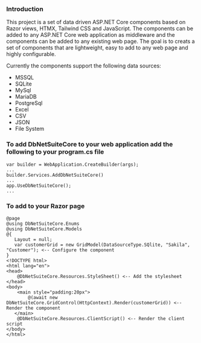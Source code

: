### Introduction ###
This project is a set of data driven ASP.NET Core components based on Razor views, HTMX, Tailwind CSS and JavaScript. The components can be added to any ASP.NET Core web application as middleware and the components can be added to any existing web page. The goal is to creats a set of components that are lightweight, easy to add to any web page and highly configurable.

Currently the components support the following data sources:

 - MSSQL
 - SQLite
 - MySql
 - MariaDB
 - PostgreSql
 - Excel
 - CSV
 - JSON
 - File System

### To add **DbNetSuiteCore** to your web application add the following to your **program.cs** file ###
```
var builder = WebApplication.CreateBuilder(args);
...
builder.Services.AddDbNetSuiteCore()
...
app.UseDbNetSuiteCore();
...
```
### To add to your Razor page ###
```
@page
@using DbNetSuiteCore.Enums
@using DbNetSuiteCore.Models
@{
   Layout = null;
   var customerGrid = new GridModel(DataSourceType.SQlite, "Sakila", "Customer"); <-- Configure the component
}
<!DOCTYPE html>
<html lang="en">
<head>
    @DbNetSuiteCore.Resources.StyleSheet() <-- Add the stylesheet
</head>
<body>
    <main style="padding:20px">
        @(await new DbNetSuiteCore.GridControl(HttpContext).Render(customerGrid)) <-- Render the component
   </main>
    @DbNetSuiteCore.Resources.ClientScript() <-- Render the client script
</body>
</html>
```
